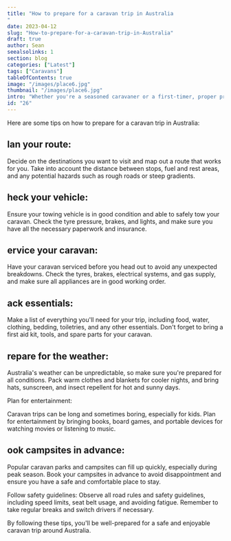 ```yaml
---
title: "How to prepare for a caravan trip in Australia
"
date: 2023-04-12
slug: "How-to-prepare-for-a-caravan-trip-in-Australia"
draft: true
author: Sean
seealsolinks: 1
section: blog
categories: ["Latest"]
tags: ["Caravans"]
tableOfContents: true
image: "/images/place6.jpg"
thumbnail: "/images/place6.jpg"
intro: "Whether you're a seasoned caravaner or a first-timer, proper preparation is key to ensuring a successful and enjoyable trip"
id: "26"
---
```


Here are some tips on how to prepare for a caravan trip in Australia:

## lan your route:

Decide on the destinations you want to visit and map out a route that works for you. Take into account the distance between stops, fuel and rest areas, and any potential hazards such as rough roads or steep gradients.

## heck your vehicle:

Ensure your towing vehicle is in good condition and able to safely tow your caravan. Check the tyre pressure, brakes, and lights, and make sure you have all the necessary paperwork and insurance.

## ervice your caravan:

Have your caravan serviced before you head out to avoid any unexpected breakdowns. Check the tyres, brakes, electrical systems, and gas supply, and make sure all appliances are in good working order.

## ack essentials:

Make a list of everything you'll need for your trip, including food, water, clothing, bedding, toiletries, and any other essentials. Don't forget to bring a first aid kit, tools, and spare parts for your caravan.

## repare for the weather:

Australia's weather can be unpredictable, so make sure you're prepared for all conditions. Pack warm clothes and blankets for cooler nights, and bring hats, sunscreen, and insect repellent for hot and sunny days.

Plan for entertainment:

Caravan trips can be long and sometimes boring, especially for kids. Plan for entertainment by bringing books, board games, and portable devices for watching movies or listening to music.

## ook campsites in advance:

Popular caravan parks and campsites can fill up quickly, especially during peak season. Book your campsites in advance to avoid disappointment and ensure you have a safe and comfortable place to stay.

Follow safety guidelines: Observe all road rules and safety guidelines, including speed limits, seat belt usage, and avoiding fatigue. Remember to take regular breaks and switch drivers if necessary.

By following these tips, you'll be well-prepared for a safe and enjoyable caravan trip around Australia.
